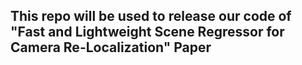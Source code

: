 ## This repo will be used to release our code of "Fast and Lightweight Scene Regressor for Camera Re-Localization" Paper
